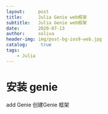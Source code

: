 ```yaml
---
layout:     post
title:      Julia Genie web框架
subtitle:   Julia Genie web框架
date:       2020-07-13
author:     soliva
header-img: img/post-bg-ios9-web.jpg
catalog: 	 true
tags:
    - Julia
---
```

# 安装 genie
add Genie
创建Genie 框架
